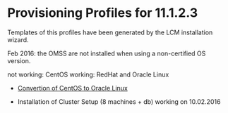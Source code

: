 Provisioning Profiles for 11.1.2.3
==================================

Templates of this profiles have been generated by the LCM installation
wizard.

Feb 2016: the OMSS are not installed when using a non-certified OS
version. 

  not working: CentOS 
  working:     RedHat and Oracle Linux

* [Convertion of CentOS to Oracle
Linux](https://docs.oracle.com/cd/E37670_01/E37355/html/ol_switch_yum.html)

* Installation of Cluster Setup (8 machines + db) working on 10.02.2016

